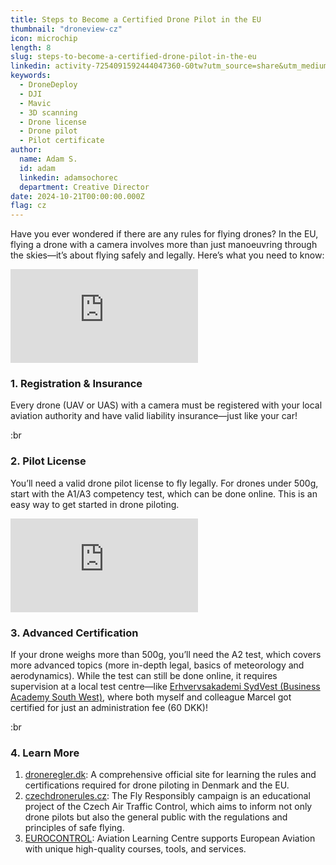 ```yaml
---
title: Steps to Become a Certified Drone Pilot in the EU
thumbnail: "droneview-cz"
icon: microchip
length: 8
slug: steps-to-become-a-certified-drone-pilot-in-the-eu
linkedin: activity-7254091592444047360-G0tw?utm_source=share&utm_medium=member_desktop
keywords:
  - DroneDeploy
  - DJI
  - Mavic
  - 3D scanning
  - Drone license
  - Drone pilot
  - Pilot certificate
author:
  name: Adam S.
  id: adam
  linkedin: adamsochorec
  department: Creative Director
date: 2024-10-21T00:00:00.000Z
flag: cz
---
```


Have you ever wondered if there are any rules for flying drones? In the EU, flying a drone with a camera involves more than just manoeuvring through the skies—it’s about flying safely and legally. Here’s what you need to know:

<iframe style='background-image: url("https://cdn.slavic.media/img/droneview-cz/fit=contain,width=1280,sharpen=100");' src='https://dronview.rlp.cz' frameborder='0' allowfullscreen></iframe>


### 1. Registration & Insurance

Every drone (UAV or UAS) with a camera must be registered with your local aviation authority and have valid liability insurance—just like your car!

:br

### 2. Pilot License

You’ll need a valid drone pilot license to fly legally. For drones under 500g, start with the A1/A3 competency test, which can be done online. This is an easy way to get started in drone piloting.

<iframe style='background-image: url("https://cdn.slavic.media/img/droneview-dk/fit=contain,width=1280,sharpen=100");' src='https://dronezoner.eu' frameborder='0' allowfullscreen></iframe>

### 3. Advanced Certification

If your drone weighs more than 500g, you’ll need the A2 test, which covers more advanced topics (more in-depth legal, basics of meteorology and aerodynamics). While the test can still be done online, it requires supervision at a local test centre—like [Erhvervsakademi SydVest (Business Academy South West)](https://easv.dk), where both myself and colleague Marcel got certified for just an administration fee (60 DKK)!

:br

### 4. Learn More

1. [droneregler.dk](https://droneregler.dk): A comprehensive official site for learning the rules and certifications required for drone piloting in Denmark and the EU.  
2. [czechdronerules.cz](https://czechdronerules.cz): The Fly Responsibly campaign is an educational project of the Czech Air Traffic Control, which aims to inform not only drone pilots but also the general public with the regulations and principles of safe flying.  
3. [EUROCONTROL](https://learningzone.eurocontrol.int/ilp/pages/external-dashboard.jsf?menuId=1104&locale=en-GB#/?dashboardId=6): Aviation Learning Centre supports European Aviation with unique high-quality courses, tools, and services.
